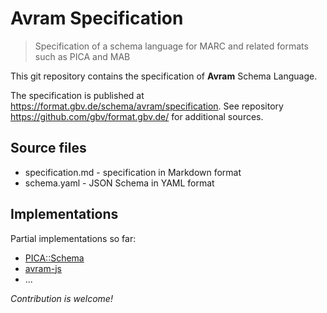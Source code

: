 # Avram Specification

> Specification of a schema language for MARC and related formats such as PICA and MAB

This git repository contains the specification of **Avram** Schema Language.

The specification is published at <https://format.gbv.de/schema/avram/specification>. See repository <https://github.com/gbv/format.gbv.de/> for additional sources.

## Source files

* specification.md - specification in Markdown format
* schema.yaml - JSON Schema in YAML format

## Implementations

Partial implementations so far:

* [PICA::Schema](https://metacpan.org/pod/PICA::Schema)
* [avram-js](https://github.com/gbv/avram-js) 
* ...

*Contribution is welcome!*

